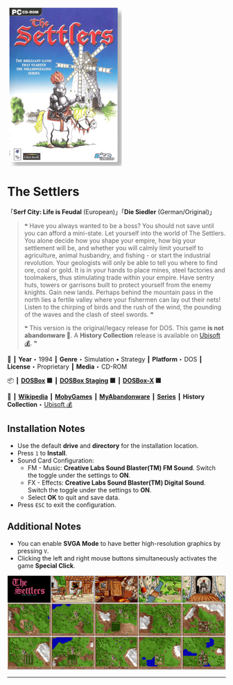 ![](Thumbnail.png "application-thumbnail")

# The Settlers

「**Serf City: Life is Feudal** (European)」「**Die Siedler** (German/Original)」

> ❝ Have you always wanted to be a boss? You should not save until you can afford a mini-state. Let yourself into the world of The Settlers. You alone decide how you shape your empire, how big your settlement will be, and whether you will calmly limit yourself to agriculture, animal husbandry, and fishing - or start the industrial revolution. Your geologists will only be able to tell you where to find ore, coal or gold. It is in your hands to place mines, steel factories and toolmakers, thus stimulating trade within your empire. Have sentry huts, towers or garrisons built to protect yourself from the enemy knights. Gain new lands. Perhaps behind the mountain pass in the north lies a fertile valley where your fishermen can lay out their nets! Listen to the chirping of birds and the rush of the wind, the pounding of the waves and the clash of steel swords. ❞
>
> ❝ This version is the original/legacy release for DOS. This game **is not abandonware 🚫**. A **History Collection** release is available on [Ubisoft 💰](https://www.ubisoft.com/en-gb/game/the-settlers/history-collection). ❞
>

📌 ┃ **Year** ‣ 1994 ┃ **Genre** ‣ Simulation • Strategy ┃ **Platform** ‣ DOS ┃ **License** ‣ Proprietary ┃ **Media** ‣ CD-ROM 

📦 ┃ **[DOSBox](https://www.dosbox.com/) 🟩** ┃ **[DOSBox Staging](https://dosbox-staging.github.io/) 🟩** ┃ **[DOSBox-X](https://dosbox-x.com/) 🟩** 

📎 ┃ **[Wikipedia](https://en.wikipedia.org/wiki/The_Settlers_(1993_video_game))** ┃ **[MobyGames](https://www.mobygames.com/game/425/serf-city-life-is-feudal/)** ┃ **[MyAbandonware](https://www.myabandonware.com/game/serf-city-life-is-feudal-21o)** ┃ **[Series](https://en.wikipedia.org/wiki/The_Settlers)** ┃ **History Collection** ‣ [Ubisoft 💰](https://www.ubisoft.com/en-gb/game/the-settlers/history-collection) 

## Installation Notes
- Use the default **drive** and **directory** for the installation location.
- Press `1` to **Install**.
- Sound Card Configuration:
  - FM - Music: **Creative Labs Sound Blaster(TM) FM Sound**. Switch the toggle under the settings to **ON**.
  - FX - Effects: **Creative Labs Sound Blaster(TM) Digital Sound**. Switch the toggle under the settings to **ON**.
  - Select **OK** to quit and save data.
- Press `ESC` to exit the configuration.

## Additional Notes
- You can enable **SVGA Mode** to have better high-resolution graphics by pressing `V`.
- Clicking the left and right mouse buttons simultaneously activates the game **Special Click**.

![](Montage.png "The Settlers")

---

